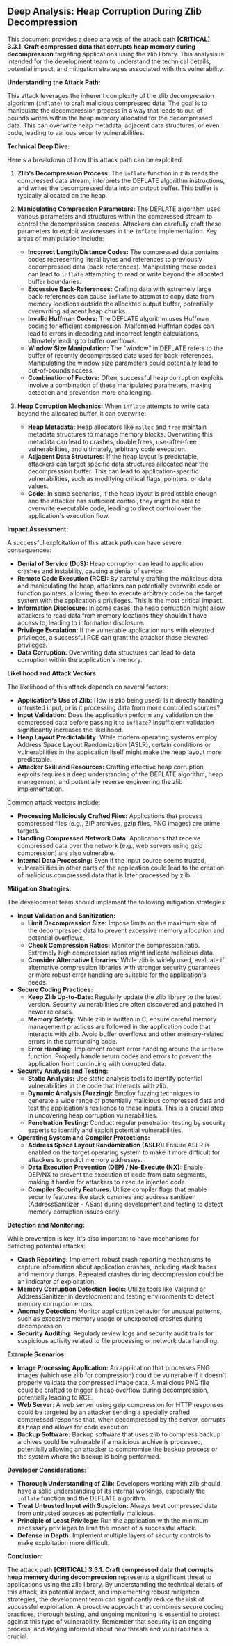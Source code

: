 ## Deep Analysis: Heap Corruption During Zlib Decompression

This document provides a deep analysis of the attack path **[CRITICAL] 3.3.1. Craft compressed data that corrupts heap memory during decompression** targeting applications using the zlib library. This analysis is intended for the development team to understand the technical details, potential impact, and mitigation strategies associated with this vulnerability.

**Understanding the Attack Path:**

This attack leverages the inherent complexity of the zlib decompression algorithm (`inflate`) to craft malicious compressed data. The goal is to manipulate the decompression process in a way that leads to out-of-bounds writes within the heap memory allocated for the decompressed data. This can overwrite heap metadata, adjacent data structures, or even code, leading to various security vulnerabilities.

**Technical Deep Dive:**

Here's a breakdown of how this attack path can be exploited:

1. **Zlib's Decompression Process:** The `inflate` function in zlib reads the compressed data stream, interprets the DEFLATE algorithm instructions, and writes the decompressed data into an output buffer. This buffer is typically allocated on the heap.

2. **Manipulating Compression Parameters:** The DEFLATE algorithm uses various parameters and structures within the compressed stream to control the decompression process. Attackers can carefully craft these parameters to exploit weaknesses in the `inflate` implementation. Key areas of manipulation include:
    * **Incorrect Length/Distance Codes:**  The compressed data contains codes representing literal bytes and references to previously decompressed data (back-references). Manipulating these codes can lead to `inflate` attempting to read or write beyond the allocated buffer boundaries.
    * **Excessive Back-References:**  Crafting data with extremely large back-references can cause `inflate` to attempt to copy data from memory locations outside the allocated output buffer, potentially overwriting adjacent heap chunks.
    * **Invalid Huffman Codes:**  The DEFLATE algorithm uses Huffman coding for efficient compression. Malformed Huffman codes can lead to errors in decoding and incorrect length calculations, ultimately leading to buffer overflows.
    * **Window Size Manipulation:**  The "window" in DEFLATE refers to the buffer of recently decompressed data used for back-references. Manipulating the window size parameters could potentially lead to out-of-bounds access.
    * **Combination of Factors:**  Often, successful heap corruption exploits involve a combination of these manipulated parameters, making detection and prevention more challenging.

3. **Heap Corruption Mechanics:** When `inflate` attempts to write data beyond the allocated buffer, it can overwrite:
    * **Heap Metadata:**  Heap allocators like `malloc` and `free` maintain metadata structures to manage memory blocks. Overwriting this metadata can lead to crashes, double frees, use-after-free vulnerabilities, and ultimately, arbitrary code execution.
    * **Adjacent Data Structures:**  If the heap layout is predictable, attackers can target specific data structures allocated near the decompression buffer. This can lead to application-specific vulnerabilities, such as modifying critical flags, pointers, or data values.
    * **Code:** In some scenarios, if the heap layout is predictable enough and the attacker has sufficient control, they might be able to overwrite executable code, leading to direct control over the application's execution flow.

**Impact Assessment:**

A successful exploitation of this attack path can have severe consequences:

* **Denial of Service (DoS):**  Heap corruption can lead to application crashes and instability, causing a denial of service.
* **Remote Code Execution (RCE):**  By carefully crafting the malicious data and manipulating the heap, attackers can potentially overwrite code or function pointers, allowing them to execute arbitrary code on the target system with the application's privileges. This is the most critical impact.
* **Information Disclosure:**  In some cases, the heap corruption might allow attackers to read data from memory locations they shouldn't have access to, leading to information disclosure.
* **Privilege Escalation:** If the vulnerable application runs with elevated privileges, a successful RCE can grant the attacker those elevated privileges.
* **Data Corruption:**  Overwriting data structures can lead to data corruption within the application's memory.

**Likelihood and Attack Vectors:**

The likelihood of this attack depends on several factors:

* **Application's Use of Zlib:** How is zlib being used? Is it directly handling untrusted input, or is it processing data from more controlled sources?
* **Input Validation:** Does the application perform any validation on the compressed data before passing it to `inflate`? Insufficient validation significantly increases the likelihood.
* **Heap Layout Predictability:**  While modern operating systems employ Address Space Layout Randomization (ASLR), certain conditions or vulnerabilities in the application itself might make the heap layout more predictable.
* **Attacker Skill and Resources:** Crafting effective heap corruption exploits requires a deep understanding of the DEFLATE algorithm, heap management, and potentially reverse engineering the zlib implementation.

Common attack vectors include:

* **Processing Maliciously Crafted Files:**  Applications that process compressed files (e.g., ZIP archives, gzip files, PNG images) are prime targets.
* **Handling Compressed Network Data:**  Applications that receive compressed data over the network (e.g., web servers using gzip compression) are also vulnerable.
* **Internal Data Processing:** Even if the input source seems trusted, vulnerabilities in other parts of the application could lead to the creation of malicious compressed data that is later processed by zlib.

**Mitigation Strategies:**

The development team should implement the following mitigation strategies:

* **Input Validation and Sanitization:**
    * **Limit Decompression Size:**  Impose limits on the maximum size of the decompressed data to prevent excessive memory allocation and potential overflows.
    * **Check Compression Ratios:**  Monitor the compression ratio. Extremely high compression ratios might indicate malicious data.
    * **Consider Alternative Libraries:**  While zlib is widely used, evaluate if alternative compression libraries with stronger security guarantees or more robust error handling are suitable for the application's needs.
* **Secure Coding Practices:**
    * **Keep Zlib Up-to-Date:** Regularly update the zlib library to the latest version. Security vulnerabilities are often discovered and patched in newer releases.
    * **Memory Safety:** While zlib is written in C, ensure careful memory management practices are followed in the application code that interacts with zlib. Avoid buffer overflows and other memory-related errors in the surrounding code.
    * **Error Handling:**  Implement robust error handling around the `inflate` function. Properly handle return codes and errors to prevent the application from continuing with corrupted data.
* **Security Analysis and Testing:**
    * **Static Analysis:** Use static analysis tools to identify potential vulnerabilities in the code that interacts with zlib.
    * **Dynamic Analysis (Fuzzing):**  Employ fuzzing techniques to generate a wide range of potentially malicious compressed data and test the application's resilience to these inputs. This is a crucial step in uncovering heap corruption vulnerabilities.
    * **Penetration Testing:** Conduct regular penetration testing by security experts to identify and exploit potential vulnerabilities.
* **Operating System and Compiler Protections:**
    * **Address Space Layout Randomization (ASLR):** Ensure ASLR is enabled on the target operating system to make it more difficult for attackers to predict memory addresses.
    * **Data Execution Prevention (DEP) / No-Execute (NX):**  Enable DEP/NX to prevent the execution of code from data segments, making it harder for attackers to execute injected code.
    * **Compiler Security Features:** Utilize compiler flags that enable security features like stack canaries and address sanitizer (AddressSanitizer - ASan) during development and testing to detect memory corruption issues early.

**Detection and Monitoring:**

While prevention is key, it's also important to have mechanisms for detecting potential attacks:

* **Crash Reporting:** Implement robust crash reporting mechanisms to capture information about application crashes, including stack traces and memory dumps. Repeated crashes during decompression could be an indicator of exploitation.
* **Memory Corruption Detection Tools:** Utilize tools like Valgrind or AddressSanitizer in development and testing environments to detect memory corruption errors.
* **Anomaly Detection:** Monitor application behavior for unusual patterns, such as excessive memory usage or unexpected crashes during decompression.
* **Security Auditing:** Regularly review logs and security audit trails for suspicious activity related to file processing or network data handling.

**Example Scenarios:**

* **Image Processing Application:** An application that processes PNG images (which use zlib for compression) could be vulnerable if it doesn't properly validate the compressed image data. A malicious PNG file could be crafted to trigger a heap overflow during decompression, potentially leading to RCE.
* **Web Server:** A web server using gzip compression for HTTP responses could be targeted by an attacker sending a specially crafted compressed response that, when decompressed by the server, corrupts its heap and allows for code execution.
* **Backup Software:** Backup software that uses zlib to compress backup archives could be vulnerable if a malicious archive is processed, potentially allowing an attacker to compromise the backup process or the system where the backup is being performed.

**Developer Considerations:**

* **Thorough Understanding of Zlib:**  Developers working with zlib should have a solid understanding of its internal workings, especially the `inflate` function and the DEFLATE algorithm.
* **Treat Untrusted Input with Suspicion:** Always treat compressed data from untrusted sources as potentially malicious.
* **Principle of Least Privilege:** Run the application with the minimum necessary privileges to limit the impact of a successful attack.
* **Defense in Depth:** Implement multiple layers of security controls to make exploitation more difficult.

**Conclusion:**

The attack path **[CRITICAL] 3.3.1. Craft compressed data that corrupts heap memory during decompression** represents a significant threat to applications using the zlib library. By understanding the technical details of this attack, its potential impact, and implementing robust mitigation strategies, the development team can significantly reduce the risk of successful exploitation. A proactive approach that combines secure coding practices, thorough testing, and ongoing monitoring is essential to protect against this type of vulnerability. Remember that security is an ongoing process, and staying informed about new threats and vulnerabilities is crucial.
